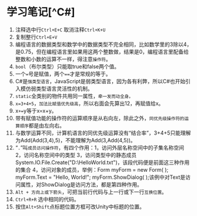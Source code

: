 # 学习笔记[^C#]

1. 注释选中行`Ctrl+E+C`    取消注释`Ctrl+K+U`
2. 复制整行`Ctrl+E+V`
3. 编程语言的数据类型和数学中的数据类型不完全相同，比如数学里的3除以4，是0.75，但在编程语言里如果用这两个整数做，结果是0，编程语言里配备给整数和小数的运算不一样，得注意`操作符`。
4. `bool`（布尔类型）只能取true和false两个值。
5. 一个`=`号是赋值，两个`==`才是常规的等于。
6. C#是`强类型语言`，JavaScript是弱类型语言，因为各有利弊，所以C#也开始引入模仿弱类型语言灵活性的机制。 
7. `static`全类别的物件共用同一属性，`牵一发而动全身。`
8. `x=3+4+5`，`加法比赋值优先级高`，所以右面会先算出12，再赋值给x。
9. x`+=`y等于x=x+y。
10. 带有赋值功能的操作符的运算顺序是从右向左，除此之外，`同优先级操作符的运算顺序`都是由左向右。
11. 与数学运算不同，计算机语言的同优先级运算没有“结合率”，3+4+5只能理解为Add(Add(3,4),5)，不能理解为Add(3,Add(4,5))。
12. “`.`”叫`成员访问操作符`，有四个作用：1，访问外层名称空间中的子集名称空间 2，访问名称空间中的类型 3，访问类型中的静态成员 System.IO.File.Create("D:\\HelloWorld.txt")，该段代码便是前面这三种作用的集合 4，访问对象的成员，举例：Form myForm = new Form( ); myForm.Text = "Hello, World!"; myForm.ShowDialog( );该例中对Text是访问属性，对ShowDialog是访问方法，都是第四种作用。
13. `Alt + 方向上或下箭头`，可把当前行代码与上一行或下一行`互换位置`。
14. `Ctrl+R+R` 选中相同的代码。
15. 按住`Alt+Shift`点标题位置方框可改Unity中标题的位置。



